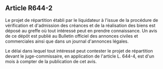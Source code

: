 Article R644-2
----
Le projet de répartition établi par le liquidateur à l'issue de la procédure de
vérification et d'admission des créances et de la réalisation des biens est
déposé au greffe où tout intéressé peut en prendre connaissance. Un avis de ce
dépôt est publié au Bulletin officiel des annonces civiles et commerciales ainsi
que dans un journal d'annonces légales.

Le délai dans lequel tout intéressé peut contester le projet de répartition
devant le juge-commissaire, en application de l'article L. 644-4, est d'un mois
à compter de la publication de cet avis.
